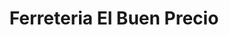 ---
title: "Ferreteria El Buen Precio"
url: /mazatenango/ferreteria-el-buen-precio/
shop: hardware
---
